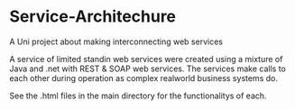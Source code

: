 # Service-Architechure
A Uni project about making interconnecting web services

A service of limited standin web services were created using a mixture of Java and .net with REST & SOAP web services.
The services make calls to each other during operation as complex realworld business systems do.

See the .html files in the main directory for the functionalitys of each.
